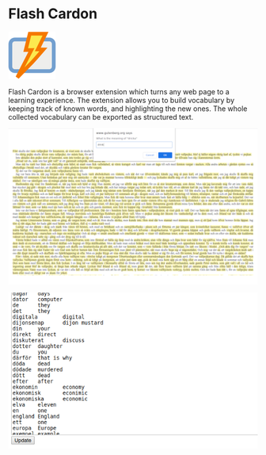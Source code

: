 # Flash Cardon

![Icon](assets/icon.svg)

Flash Cardon is a browser extension which turns any web page to a learning experience. The extension allows you to build vocabulary by keeping track of known words, and highlighting the new ones. The whole collected vocabulary can be exported as structured text.

![Page in action](assets/screenshot.png)

![Export/Import page](assets/screenshot2.png)